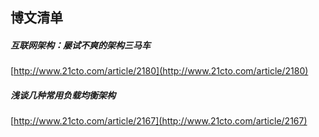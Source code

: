 ## 博文清单  

#####  互联网架构：屡试不爽的架构三马车  
[http://www.21cto.com/article/2180](http://www.21cto.com/article/2180)  


##### 浅谈几种常用负载均衡架构  
[http://www.21cto.com/article/2167](http://www.21cto.com/article/2167)  


